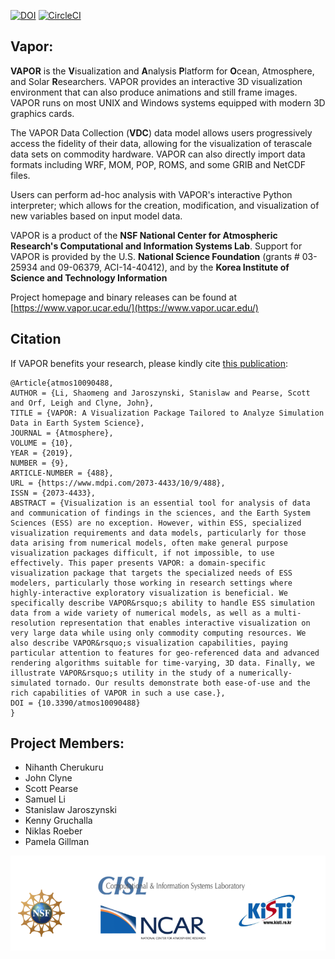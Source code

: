 [![DOI](https://zenodo.org/badge/DOI/10.5281/zenodo.10962498.svg)](https://doi.org/10.5281/zenodo.10962498)
[![CircleCI](https://circleci.com/gh/NCAR/VAPOR.svg?style=svg)](https://circleci.com/gh/NCAR/VAPOR) 

## Vapor:

**VAPOR** is the **V**isualization and **A**nalysis **P**latform for **O**cean, Atmosphere, and Solar **R**esearchers.  VAPOR provides an interactive 3D visualization environment that can also produce animations and still frame images.  VAPOR runs on most UNIX and Windows systems equipped with modern 3D graphics cards.

The VAPOR Data Collection (**VDC**) data model allows users progressively access the fidelity of their data, allowing for the visualization of terascale data sets on commodity hardware.  VAPOR can also directly import data formats including WRF, MOM, POP, ROMS, and some GRIB and NetCDF files.

Users can perform ad-hoc analysis with VAPOR's interactive Python interpreter; which allows for the creation, modification, and visualization of new variables based on input model data.

VAPOR is a product of the **NSF National Center for Atmospheric Research's Computational and Information Systems Lab**. Support for VAPOR is provided by the U.S. **National Science Foundation** (grants # 03-25934 and 09-06379, ACI-14-40412), and by the **Korea Institute of Science and Technology Information**

Project homepage and binary releases can be found at [https://www.vapor.ucar.edu/](https://www.vapor.ucar.edu/)

## Citation
If VAPOR benefits your research, please kindly cite [this publication](https://www.mdpi.com/2073-4433/10/9/488):
```
@Article{atmos10090488,
AUTHOR = {Li, Shaomeng and Jaroszynski, Stanislaw and Pearse, Scott and Orf, Leigh and Clyne, John},
TITLE = {VAPOR: A Visualization Package Tailored to Analyze Simulation Data in Earth System Science},
JOURNAL = {Atmosphere},
VOLUME = {10},
YEAR = {2019},
NUMBER = {9},
ARTICLE-NUMBER = {488},
URL = {https://www.mdpi.com/2073-4433/10/9/488},
ISSN = {2073-4433},
ABSTRACT = {Visualization is an essential tool for analysis of data and communication of findings in the sciences, and the Earth System Sciences (ESS) are no exception. However, within ESS, specialized visualization requirements and data models, particularly for those data arising from numerical models, often make general purpose visualization packages difficult, if not impossible, to use effectively. This paper presents VAPOR: a domain-specific visualization package that targets the specialized needs of ESS modelers, particularly those working in research settings where highly-interactive exploratory visualization is beneficial. We specifically describe VAPOR&rsquo;s ability to handle ESS simulation data from a wide variety of numerical models, as well as a multi-resolution representation that enables interactive visualization on very large data while using only commodity computing resources. We also describe VAPOR&rsquo;s visualization capabilities, paying particular attention to features for geo-referenced data and advanced rendering algorithms suitable for time-varying, 3D data. Finally, we illustrate VAPOR&rsquo;s utility in the study of a numerically- simulated tornado. Our results demonstrate both ease-of-use and the rich capabilities of VAPOR in such a use case.},
DOI = {10.3390/atmos10090488}
}
```

## Project Members:

- Nihanth Cherukuru
- John Clyne
- Scott Pearse
- Samuel Li
- Stanislaw Jaroszynski
- Kenny Gruchalla
- Niklas Roeber
- Pamela Gillman

![Vapor Banner](share/images/vapor_banner.png)
